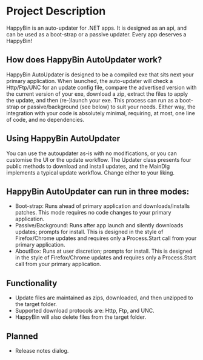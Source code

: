 # Project Description

HappyBin is an auto-updater for .NET apps. It is designed as an api, and can be used as a boot-strap or a passive updater. Every app deserves a HappyBin!

## How does HappyBin AutoUpdater work?
HappyBin AutoUpdater is designed to be a compiled exe that sits next your primary application. When launched, the auto-updater will check a Http/Ftp/UNC for an update config file, compare the advertised version with the current version of your exe, download a zip, extract the files to apply the update, and then (re-)launch your exe. This process can run as a boot-strap or passive/background (see below) to suit your needs. Either way, the integration with your code is absolutely minimal, requiring, at most, one line of code, and no dependencies.

## Using HappyBin AutoUpdater
You can use the autoupdater as-is with no modifications, or you can customise the UI or the update workflow. The Updater class presents four public methods to download and install updates, and the MainDlg implements a typical update workflow. Change either to your liking.

## HappyBin AutoUpdater can run in three modes:

- Boot-strap: Runs ahead of primary application and downloads/installs patches. This mode requires no code changes to your primary application.
- Passive/Background: Runs after app launch and silently downloads updates; prompts for install. This is designed in the style of Firefox/Chrome updates and requires only a Process.Start call from your primary application.
- AboutBox: Runs at user discretion; prompts for install. This is designed in the style of Firefox/Chrome updates and requires only a Process.Start call from your primary application.

## Functionality

- Update files are maintained as zips, downloaded, and then unzipped to the target folder.
- Supported download protocols are: Http, Ftp, and UNC.
- HappyBin will also delete files from the target folder.

## Planned

- Release notes dialog.

